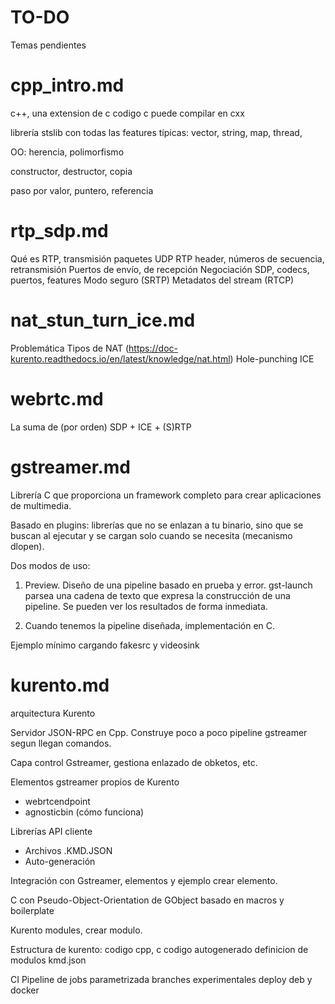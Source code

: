 # TO-DO

Temas pendientes


cpp_intro.md
============

c++, una extension de c
codigo c puede compilar en cxx

librería stslib con todas las features típicas:
vector, string, map, thread,

OO: herencia, polimorfismo

constructor, destructor, copia

paso por valor, puntero, referencia



rtp_sdp.md
==========

Qué es RTP, transmisión paquetes UDP
RTP header, números de secuencia, retransmisión
Puertos de envío, de recepción
Negociación SDP, codecs, puertos, features
Modo seguro (SRTP)
Metadatos del stream (RTCP)



nat_stun_turn_ice.md
====================

Problemática
Tipos de NAT (https://doc-kurento.readthedocs.io/en/latest/knowledge/nat.html)
Hole-punching
ICE



webrtc.md
=========

La suma de (por orden) SDP + ICE + (S)RTP



gstreamer.md
============

Librería C que proporciona un framework completo para crear aplicaciones de multimedia.

Basado en plugins: librerías que no se enlazan a tu binario, sino que se buscan al ejecutar y se cargan solo cuando se necesita (mecanismo dlopen).

Dos modos de uso:

1. Preview. Diseño de una pipeline basado en prueba y error.
gst-launch parsea una cadena de texto que expresa la construcción de una pipeline.
Se pueden ver los resultados de forma inmediata.

2. Cuando tenemos la pipeline diseñada, implementación en C.

Ejemplo mínimo cargando fakesrc y videosink



kurento.md
==========

arquitectura Kurento

Servidor JSON-RPC en Cpp.
Construye poco a poco pipeline gstreamer segun llegan comandos.

Capa control Gstreamer, gestiona enlazado de obketos, etc.

Elementos gstreamer propios de Kurento
- webrtcendpoint
- agnosticbin (cómo funciona)

Librerías API cliente
- Archivos .KMD.JSON
- Auto-generación

Integración con Gstreamer, elementos y ejemplo crear elemento.

C con Pseudo-Object-Orientation de GObject basado en macros y boilerplate

Kurento modules, crear modulo.

Estructura de kurento:
codigo cpp, c
codigo autogenerado
definicion de modulos kmd.json

CI
Pipeline de jobs parametrizada
branches experimentales
deploy deb y docker
